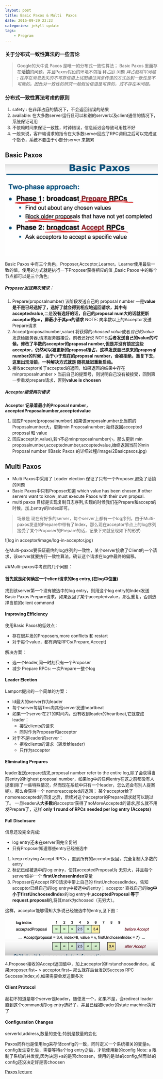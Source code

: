 ```yaml
---
layout: post
title: Basic Paxos & Multi  Paxos
date: 2015-09-29 22:23
categories: jekyll update
tags:
    - Program
---
```


### 关于分布式一致性算法的一些言论

> Google的大牛说 Paxos 是唯一的分布式一致性算法；
> Basic Paxos 里面存在**活锁**的问题，并且Paxos假设的环境不包括 拜占庭 问题
> *拜占庭将军问题 : 在存在消息丢失的不可靠信道上试图通过消息传递的方式达到一致性是不可能的。因此对一致性的研究一般假设信道是可靠的，或不存在本问题。* 

### 分布式一致性算法考虑的原则

1. safety : 在非拜占庭的情况下，不会返回错误的结果
2. available: 在大多数server运行且可以和别的server以及client通信的情况下，系统保证可用
3. 不依赖时间来保证一致性，时钟错误，信息延迟会导致可用性不好
4. 一般来说，客户端请求的指令在大多数server回应了RPC调用之后可以完成这个指令，系统不要由于小部分server 来拖累

## Basic Paxos

![Basic Paxos 的两阶段](/image/basicpaxos.jpg)

Basic Paxos 中有三个角色，Proposer,Acceptor,Learner。Learner使用最后一致的值，使用的方式就是执行一下Proposer获得相应的值
,Basic Paxos 中的每个节点都可以是三个角色;

##### Proposer发送两次请求：

1. Prepare(proposalnumber)
    该阶段发送自己的 proposal number 一是**value是不是已经选好了，选好了就会得到相应地返回请求，其中有acceptedvalue**,二是**没有选好的话，自己的proposal num大的话就更新acceptor的pn，屏蔽小于其pn的请求**
    NOTE: 向半数以上的Acceptor发送Prepare请求
2. Accept(proposalnumber,value)
    将获得的*choosed value*或者*自己的value*发送给服务器,请求服务器接受，前者还好说
    NOTE:**后者发送自己的value的时候，修改了半数的acceptor的praposal number,但是并没有锁定这些acceptor，仍然可以被更新的praposal抢占，这样发送自己原来的praposql number的时候，由于小于现在的proposal number，会被拒绝，重复下去，这里出现活锁，一种解决方式就是 随机延迟重新启动。**
3. 接收acceptor关于accepted的返回，如果返回的结果中存在minproposalnumber > 当前自己的提案号，则说明自己没有被接受，回到第一步重发prepare请求，否则**value is choosen**

##### Acceptor接受两次请求

**Acceptor 记录着最小的Proposal number，acceptedProposalnumber,acceptedvalue**

1. 回应Prepare(proposalnumber),如果该proposalnumber比当前的Proposalnumber大，更新min Proposalnumber;
始终返回accepted proposal 和 value
2. 回应accept(n,value),若n不必minproposalnumber小，那么更新 min proposalnumber,acceptednumber,acceptedvalue,始终返回当前的min Proposal number
![Basic Paxos 的详细过程/image/2Basicpaxos.jpg)

## Multi Paxos

+ Multi Paxos中采用了 Leader election 保证了只有一个Proposer,避免了活锁的问题
+ Basic Paxos中只有Proposer知道 which value has been chosen,If other servers want to know ,must execute Paxos with their own propsal.
+ multi paxos 目标是实现复制日志序列,实现的时候我们在Prepare和accept的时候，加上entry的Index即可。

> 场景是 现在有好多的server，每个server上都有一个log序列，由于Multi-paxos发送的Prepare中带有了Index，那么现在acceptor节点上的log序列接受了某个Proposer的Prepare的话，记录下来就呈现如下的形式:

![log in acceptor/image/log-in-acceptor.jpg)

在Multi-paxos要保证最终的log序列的一致性，某个server接收了Client的一个请求，该server就要执行一致性算法，确认这个请求在log中最终的偏移。

##Multi-paxos中考虑的几个问题：

#### 首先就是如何确定一个client请求的log entry,(在log中位置)

找到该server第一个没有被选中的log entry，则用这个log entry的Index发送Basic Paxos Prepare请求，如果返回了某个acceptedvalue，那么重复，否则选择当前的client commond

#### Improving Efficiency

使用Basic Paxos的低效点：

+ 存在很并发的Proposers,more conflicts 和 restart
+ 对于每个value，都有两轮RPCs(Prepare,Accept)

解决方案：
+ 选一个leader,同一时刻只有一个Proposer
+ 减少 Prepare RPCs: 一次Prepare一整个log

#### Leader Election

Lamport提出的一个简单的方案：

+ Id最大的server作为leader
+ 每个server每隔Tms向其他server发送heartbeat
+ 如果一个server在2T的时间内，没有收到leader的heartbeat,它就变成leader：
    - 接受clients的请求
    - 同时作为Proposer和acceptor
+ 对于不是leader的server：
    - 拒收clients的请求（转发给leader）
    - 只作为acceptor

#### Eliminating Prepares

leader发送prepare请求,proposal number refer to the entire log,除了会获得当前entry的highest proposal number，如果log中的任何entry在这之前都没有人提案(除了一些特殊情况，然而现在系统中只有一个leader，怎么还会有别人提案呢)，那么会获得一个 nomoreaccepted的返回；
某个acceptor给了nomoreaccepted的回复之后，后续对这个acceptor的Prepare请求就可以跳过了。
一旦leader从**大多数**的acceptor获得了noMoreAccepted的请求,那么就不用发Prepare了，这样 **only 1 round of RPCs needed per log entry (Accepts)**

#### Full Disclosure

信息还没完全完成:

+ log entry还未在server间完全复制
+ 只有Proposer知道哪些entry已经被选中

1. keep retrying Accept RPCs ，直到所有的acceptor返回，完全复制大多数的entry
2. 标记已经被选中的log entry，使其acceptedProposal为 无穷大，并且每个server维护一个 **firstUnchosenIndex**变量
3. Proposer在Accept RPC请求中带上自己的 firstUnchoosedIndex，告知acceptor已经自己的log entry中被选中的entry；
acceptor 查找自己的**log中小于firstUnchoosedInde**x的log entry中,**acceptedProposal 等于request.proposal**的,将其mark为choosed（无穷大）。

这样，acceptor能够得知大多说已经被选中的entry,见下图：

![fistunchoosedentry](/image/firsiunchoosedentry.jpg)

4.Proposer接收的Accept返回值中，加上acceptor的firstunchoosedindex，如果proposer.fist~ > acceptor.first~ 那么就在后台发送Success RPC
Success(index,v),如果需要会发送很多次

#### Client Protocol

起初不知道是哪个server是leader，随便发一个，如果不是，会redirect
leader 直到这个command的log entry选好了，并且已经被leader的state machine执行了

#### Configuration Changes

serverId,address,数量的变化;特别是数量的变化

Paxos同样也是使用log来存储config的一致，同时定义一个系统相关的变量a，config发生变化后，需要等待a个log entry之后，才能使用新的config
Note: a 限制了系统的并发度,因为决定i+a的是否choosen，使用的是i处的config,然而i处的config还没决定好是否choosen

[Paxos lecture][youtube]

[youtube]: https://www.youtube.com/watch?v=JEpsBg0AO6o
